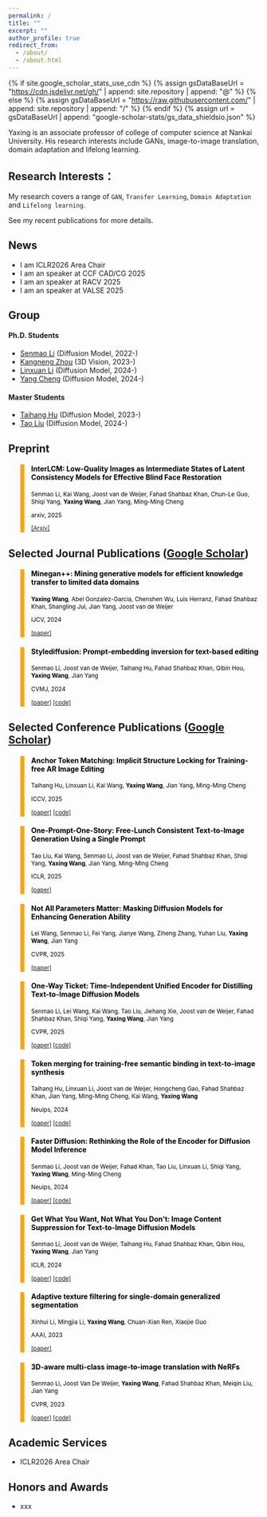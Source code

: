 ```yaml
---
permalink: /
title: ""
excerpt: ""
author_profile: true
redirect_from: 
  - /about/
  - /about.html
---
```


{% if site.google_scholar_stats_use_cdn %}
{% assign gsDataBaseUrl = "https://cdn.jsdelivr.net/gh/" | append: site.repository | append: "@" %}
{% else %}
{% assign gsDataBaseUrl = "https://raw.githubusercontent.com/" | append: site.repository | append: "/" %}
{% endif %}
{% assign url = gsDataBaseUrl | append: "google-scholar-stats/gs_data_shieldsio.json" %}

<span class='anchor' id='about-me'></span>

Yaxing is an associate professor of college of computer science at Nankai University. His research interests include GANs, image-to-image translation, domain adaptation and lifelong learning.
 <a href='https://scholar.google.es/citations?user=6CsB8k0AAAAJ&hl=en'></a>

## Research Interests：

My research covers a range of `GAN`, `Transfer Learning`, `Domain Adaptation` and `Lifelong learning`. 

See my recent publications for more details.

<span class='anchor' id='-fs'></span>


## News

+ I am ICLR2026 Area Chair
+ I am an speaker at CCF CAD/CG 2025 
+ I am an speaker at RACV 2025
+ I am an speaker at VALSE 2025

<span class='anchor' id='-group'></span>

## Group

#### Ph.D. Students


+ [Senmao Li](https://scholar.google.com/citations?user=F96SDKwAAAAJ&hl=en) (Diffusion Model, 2022-)
+ [Kangneng Zhou](https://scholar.google.com/citations?user=y1vvxWYAAAAJ&hl=en) (3D Vision, 2023-)
+ [Linxuan Li](https://scholar.google.com/citations?user=LJzZEXUAAAAJ&hl=zh-CN&oi=ao) (Diffusion Model, 2024-)
+ [Yang Cheng]() (Diffusion Model, 2024-)


#### Master Students

+ [Taihang Hu](https://scholar.google.com/citations?user=JtjoOmEAAAAJ&hl=en) (Diffusion Model, 2023-)
+ [Tao Liu]() (Diffusion Model, 2024-)


 
<span class='anchor' id='-pub'></span>


## Preprint

<blockquote style="color: black;  border-width: 8px; border-color: orange">   
  <h4>InterLCM: Low-Quality Images as Intermediate States of Latent Consistency Models for Effective Blind Face Restoration</h4>   
  <sub><p style="line-height:15px">Senmao Li, Kai Wang, Joost van de Weijer, Fahad Shahbaz Khan, Chun-Le Guo, Shiqi Yang, <b>Yaxing Wang</b>, Jian Yang, Ming-Ming Cheng</p> 
  <p style="line-height:15px">arxiv, 2025</p>   
  <p style="line-height:15px"> <a href="https://arxiv.org/pdf/2502.02215">[Arxiv]</a> </p>   
  </sub>
</blockquote>



## Selected Journal Publications ([Google Scholar](https://scholar.google.es/citations?hl=en&user=6CsB8k0AAAAJ))

<blockquote style="color: black;  border-width: 8px; border-color: orange">   
  <h4>Minegan++: Mining generative models for efficient knowledge transfer to limited data domains</h4>   
  <sub><p style="line-height:15px"><b>Yaxing Wang</b>, Abel Gonzalez-Garcia, Chenshen Wu, Luis Herranz, Fahad Shahbaz Khan, Shangling Jui, Jian Yang, Joost van de Weijer</p> 
  <p style="line-height:15px">IJCV, 2024</p>   
  <p style="line-height:15px"> <a href="https://arxiv.org/pdf/2104.13742">[paper]</a> </p>   
  </sub>
</blockquote>

<blockquote style="color: black;  border-width: 8px; border-color: orange">   
  <h4>Stylediffusion: Prompt-embedding inversion for text-based editing</h4>   
  <sub><p style="line-height:15px">Senmao Li, Joost van de Weijer, Taihang Hu, Fahad Shahbaz Khan, Qibin Hou, <b>Yaxing Wang</b>, Jian Yang</p> 
  <p style="line-height:15px">CVMJ, 2024</p>   
  <p style="line-height:15px"> <a href="https://arxiv.org/pdf/2303.15649">[paper]</a> <a href="https://github.com/sen-mao/StyleDiffusion">[code]</a></p>   
  </sub>
</blockquote>



## Selected Conference Publications ([Google Scholar](https://scholar.google.es/citations?hl=en&user=6CsB8k0AAAAJ))


<blockquote style="color: black;  border-width: 8px; border-color: orange">   
  <h4>Anchor Token Matching: Implicit Structure Locking for Training-free AR Image Editing</h4>   
  <sub><p style="line-height:15px">Taihang Hu, Linxuan Li, Kai Wang, <b>Yaxing Wang</b>, Jian Yang, Ming-Ming Cheng</p> 
  <p style="line-height:15px">ICCV, 2025</p>   
  <p style="line-height:15px"> <a href="https://arxiv.org/pdf/2504.10434">[paper]</a> <a href="https://github.com/hutaiHang/ATM">[code]</a></p>   
  </sub>
</blockquote>

<blockquote style="color: black;  border-width: 8px; border-color: orange">   
  <h4>One-Prompt-One-Story: Free-Lunch Consistent Text-to-Image Generation Using a Single Prompt</h4>   
  <sub><p style="line-height:15px">Tao Liu, Kai Wang, Senmao Li, Joost van de Weijer, Fahad Shahbaz Khan, Shiqi Yang, <b>Yaxing Wang</b>, Jian Yang, Ming-Ming Cheng</p> 
  <p style="line-height:15px">ICLR, 2025</p>   
  <p style="line-height:15px"> <a href="https://arxiv.org/pdf/2501.13554">[paper]</a> </p>   
  </sub>
</blockquote>

<blockquote style="color: black;  border-width: 8px; border-color: orange">   
  <h4>Not All Parameters Matter: Masking Diffusion Models for Enhancing Generation Ability</h4>   
  <sub><p style="line-height:15px">Lei Wang, Senmao Li, Fei Yang, Jianye Wang, Ziheng Zhang, Yuhan Liu, <b>Yaxing Wang</b>, Jian Yang</p> 
  <p style="line-height:15px">CVPR, 2025</p>   
  <p style="line-height:15px"> <a href="https://openaccess.thecvf.com/content/CVPR2025/papers/Wang_Not_All_Parameters_Matter_Masking_Diffusion_Models_for_Enhancing_Generation_CVPR_2025_paper.pdf">[paper]</a> </p>   
  </sub>
</blockquote>


<blockquote style="color: black;  border-width: 8px; border-color: orange">   
  <h4>One-Way Ticket: Time-Independent Unified Encoder for Distilling Text-to-Image Diffusion Models</h4>   
  <sub><p style="line-height:15px">Senmao Li, Lei Wang, Kai Wang, Tao Liu, Jiehang Xie, Joost van de Weijer, Fahad Shahbaz Khan, Shiqi Yang, <b>Yaxing Wang</b>, Jian Yang</p> 
  <p style="line-height:15px">CVPR, 2025</p>   
  <p style="line-height:15px"> <a href="https://openaccess.thecvf.com/content/CVPR2025/papers/Li_One-Way_Ticket_Time-Independent_Unified_Encoder_for_Distilling_Text-to-Image_Diffusion_Models_CVPR_2025_paper.pdf">[paper]</a> <a href="https://github.com/sen-mao/Loopfree">[code]</a></p>   
  </sub>
</blockquote>


<blockquote style="color: black;  border-width: 8px; border-color: orange">   
  <h4>Token merging for training-free semantic binding in text-to-image synthesis</h4>   
  <sub><p style="line-height:15px">Taihang Hu, Linxuan Li, Joost van de Weijer, Hongcheng Gao, Fahad Shahbaz Khan, Jian Yang, Ming-Ming Cheng, Kai Wang, <b>Yaxing Wang</b></p> 
  <p style="line-height:15px">Neuips, 2024</p>   
  <p style="line-height:15px"> <a href="https://proceedings.neurips.cc/paper_files/paper/2024/file/f8ce25dcb2cb0eb8a24b492bf3e84695-Paper-Conference.pdf">[paper]</a> <a href="https://github.com/hutaihang/ToMe">[code]</a></p>   
  </sub>
</blockquote>


<blockquote style="color: black;  border-width: 8px; border-color: orange">   
  <h4>Faster Diffusion: Rethinking the Role of the Encoder for Diffusion Model Inference</h4>   
  <sub><p style="line-height:15px">Senmao Li, Joost van de Weijer, Fahad Khan, Tao Liu, Linxuan Li, Shiqi Yang, <b>Yaxing Wang</b>, Ming-Ming Cheng</p> 
  <p style="line-height:15px">Neuips, 2024</p>   
  <p style="line-height:15px"> <a href="https://proceedings.neurips.cc/paper_files/paper/2024/file/9ad996b5c45130de2bc00b60d8607904-Paper-Conference.pdf">[paper]</a> <a href="https://github.com/sen-mao/FasterDiffusion-LDM">[code]</a></p>   
  </sub>
</blockquote>


<blockquote style="color: black;  border-width: 8px; border-color: orange">   
  <h4>Get What You Want, Not What You Don't: Image Content Suppression for Text-to-Image Diffusion Models</h4>   
  <sub><p style="line-height:15px">Senmao Li, Joost van de Weijer, Taihang Hu, Fahad Shahbaz Khan, Qibin Hou, <b>Yaxing Wang</b>, Jian Yang</p> 
  <p style="line-height:15px">ICLR, 2024</p>   
  <p style="line-height:15px"> <a href="https://arxiv.org/pdf/2402.05375">[paper]</a> <a href="https://github.com/sen-mao/SuppressEOT">[code]</a></p>   
  </sub>
</blockquote>

<blockquote style="color: black;  border-width: 8px; border-color: orange">   
  <h4>Adaptive texture filtering for single-domain generalized segmentation</h4>   
  <sub><p style="line-height:15px">Xinhui Li, Mingjia Li, <b>Yaxing Wang</b>, Chuan-Xian Ren, Xiaojie Guo</p> 
  <p style="line-height:15px">AAAI, 2023</p>   
  <p style="line-height:15px"> <a href="https://ojs.aaai.org/index.php/AAAI/article/download/25229/25001">[paper]</a>  </p>   
  </sub>
</blockquote>

<blockquote style="color: black;  border-width: 8px; border-color: orange">   
  <h4>3D-aware multi-class image-to-image translation with NeRFs</h4>   
  <sub><p style="line-height:15px">Senmao Li, Joost Van De Weijer, <b>Yaxing Wang</b>, Fahad Shahbaz Khan, Meiqin Liu, Jian Yang</p> 
  <p style="line-height:15px">CVPR, 2023</p>   
  <p style="line-height:15px"> <a href="https://openaccess.thecvf.com/content/CVPR2023/papers/Li_3D-Aware_Multi-Class_Image-to-Image_Translation_With_NeRFs_CVPR_2023_paper.pdf">[paper]</a> <a href="https://github.com/sen-mao/3di2i-translation">[code]</a> </p>   
  </sub>
</blockquote>

<span class='anchor' id='-services'></span>


## Academic Services

+ ICLR2026 Area Chair

<span class='anchor' id='-awards'></span>

## Honors and Awards

+ xxx


